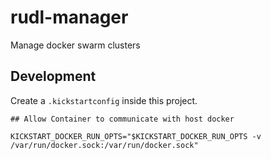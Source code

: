 # rudl-manager
Manage docker swarm clusters


## Development

Create a `.kickstartconfig` inside this project.

```
## Allow Container to communicate with host docker

KICKSTART_DOCKER_RUN_OPTS="$KICKSTART_DOCKER_RUN_OPTS -v /var/run/docker.sock:/var/run/docker.sock"
```